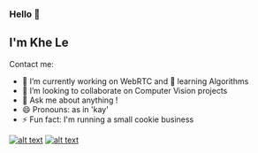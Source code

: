 ### Hello 👋

## I'm Khe Le
Contact me:

- 🔭 I’m currently working on WebRTC and 🌱 learning Algorithms
- 👯 I’m looking to collaborate on Computer Vision projects
- 💬 Ask me about anything !
- 😄 Pronouns: as in 'kay'
- ⚡ Fun fact: I'm running a small cookie business

<!-- display the social media buttons in your README -->
[![alt text][1.1]][1]
[![alt text][2.1]][2]

<!-- links to social media icons -->
<!-- no need to change these -->

<!-- icons with padding -->
[1.1]: https://img.icons8.com/doodle/48/000000/linkedin--v2.png (linkedin icon with padding)
[2.1]: http://i.imgur.com/0o48UoR.png (github icon with padding)

<!-- links to your social media accounts -->
<!-- update these accordingly -->

[1]: https://www.linkedin.com/in/khe-v-le
[2]: http://www.github.com/khe-levy
